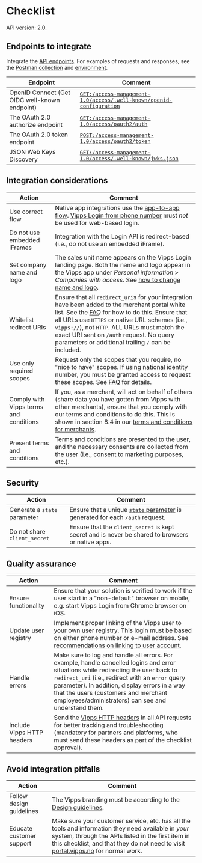 <!-- START_METADATA
---
title: Login API checklist
sidebar_label: Checklist
sidebar_position: 40
description: Checklist for full integration with the Login API.
pagination_next: null
pagination_prev: null
---
END_METADATA -->

# Checklist

API version: 2.0.

## Endpoints to integrate

Integrate the [API endpoints](https://developer.vippsmobilepay.com/api/login/#tag/Vipps-Login-API). For examples of requests and responses, see the [Postman collection](/tools/vipps-login-api.postman_collection.json) and [environment](https://github.com/vippsas/vipps-developers/blob/master/tools/vipps-api-global-postman-environment.json).

| Endpoint | Comment |
|----------|---------|
| OpenID Connect (Get OIDC well-known endpoint) | [`GET:/access-management-1.0/access/.well-known/openid-configuration`](https://developer.vippsmobilepay.com/api/login/#tag/Vipps-Login-API/operation/discoverOpenIDConfiguration) |
| The OAuth 2.0 authorize endpoint | [`GET:/access-management-1.0/access/oauth2/auth`](https://developer.vippsmobilepay.com/api/login/#tag/Vipps-Login-API/operation/oauthAuth) |
| The OAuth 2.0 token endpoint | [`POST:/access-management-1.0/access/oauth2/token`](https://developer.vippsmobilepay.com/api/login/#tag/Vipps-Login-API/operation/oauth2Token) |
| JSON Web Keys Discovery | [`GET:/access-management-1.0/access/.well-known/jwks.json`](https://developer.vippsmobilepay.com/api/login/#tag/Vipps-Login-API/operation/wellKnown) |

## Integration considerations

| Action | Comment   |
|--------|-----------|
| Use correct flow   | Native app integrations use the [app-to-app flow](api-guide/overview.md#app-to-app-flow). [Vipps Login from phone number](api-guide/overview.md#vipps-login-from-phone-number) must *not* be used for web-based login.|
| Do not use embedded iFrames | Integration with the Login API is redirect-based (i.e., do not use an embedded iFrame). |
|  Set company name and logo  | The sales unit name appears on the Vipps Login landing page. Both the name and logo appear in the Vipps app under *Personal information* > *Companies with access*. See [how to change name and logo](vipps-login-api-faq.md#how-can-i-change-my-name-and-logo).|
|   Whitelist redirect URIs   | Ensure that all `redirect_uri`s for your integration have been added to the merchant portal white list. See the [FAQ](vipps-login-api-faq.md#how-can-i-activate-and-set-up-vipps-login) for how to do this. Ensure that all URLs use `HTTPS` or native URL schemes (i.e., `vipps://`), not `HTTP`. ALL URLs must match the exact URI sent on `/auth` request. No query parameters or additional trailing `/` can be included. |
|  Use only required scopes | Request only the scopes that you require, no "nice to have" scopes. If using national identity number, you must be granted access to request these scopes. See [FAQ](vipps-login-api-faq.md#who-can-get-access-to-nin-and-how) for details. |
|  Comply with Vipps terms and conditions   | If you, as a merchant, will act on behalf of others (share data you have gotten from Vipps with other merchants), ensure that you comply with our terms and conditions to do this. This is shown in section 8.4 in our [terms and conditions for merchants](api-guide/overview.md#vipps-login-from-phone-number). |
|    Present terms and conditions | Terms and conditions are presented to the user, and the necessary consents are collected from the user (i.e., consent to marketing purposes, etc.). |

## Security

| Action | Comment |
|--------|---------|
| Generate a `state` parameter    | Ensure that a unique [`state` parameter](vipps-login-api-faq.md#whats-the-purpose-of-the-state-parameter) is generated for each `/auth` request. |
| Do not share `client_secret`   | Ensure that the `client_secret` is kept secret and is never be shared to browsers or native apps. |

## Quality assurance

| Action | Comment |
|--------|---------|
| Ensure functionality | Ensure that your solution is verified to work if the user start in a "non-default" browser on mobile, e.g. start Vipps Login from Chrome browser on iOS. |
| Update user registry | Implement proper linking of the Vipps user to your own user registry. This login must be based on either phone number or e-mail address. See [recommendations on linking to user account](api-guide/important-information.md#Recommendations-on-linking-to-user-account). |
| Handle errors | Make sure to log and handle all errors. For example, handle cancelled logins and error situations while redirecting the user back to `redirect_uri` (i.e., redirect with an `error` query parameter). In addition, display errors in a way that the users (customers and merchant employees/administrators) can see and understand them. |
| Include Vipps HTTP headers | Send the [Vipps HTTP headers](https://developer.vippsmobilepay.com/docs/common-topics/http-headers) in all API requests for better tracking and troubleshooting (mandatory for partners and platforms, who must send these headers as part of the checklist approval). |

## Avoid integration pitfalls

| Action | Comment   |
|--------|-----------|
| Follow design guidelines| The Vipps branding must be according to the [Design guidelines](https://developer.vippsmobilepay.com/docs/design-guidelines).|
| Educate customer support| Make sure your customer service, etc. has all the tools and information they need available in *your* system, through the APIs listed in the first item in this checklist, and that they do not need to visit [portal.vipps.no](https://portal.vipps.no) for normal work.|
